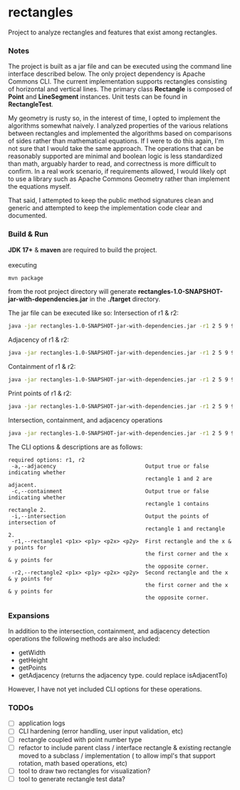 # rectangles

Project to analyze rectangles and features that exist among rectangles.

### Notes

The project is built as a jar file and can be executed using the command line interface described below. The only
project dependency is Apache Commons CLI. The current implementation supports rectangles consisting of horizontal
and vertical lines. The primary class **Rectangle** is composed of **Point** and **LineSegment** instances. Unit tests
can be found in **RectangleTest**.

My geometry is rusty so, in the interest of time, I opted to implement the algorithms somewhat naively. I analyzed
properties of the various relations between rectangles and implemented the algorithms based on
comparisons of sides rather than mathematical equations. If I were to do this again, I'm not sure that I would take the
same approach. The operations that can be reasonably supported are minimal and boolean logic is less standardized than
math, arguably harder to read, and correctness is more difficult to confirm. In a real work scenario, if
requirements allowed, I would likely opt to use a library such as Apache Commons Geometry rather than implement the
equations myself.

That said, I attempted to keep the public method signatures clean and generic and attempted to keep the implementation
code clear and documented.

### Build & Run

**JDK 17+** & **maven** are required to build the project.
<br><br>
executing

```bash
mvn package
```

from the root project directory will generate **rectangles-1.0-SNAPSHOT-jar-with-dependencies.jar** in the **./target**
directory.

The jar file can be executed like so:
Intersection of r1 & r2:

```bash
java -jar rectangles-1.0-SNAPSHOT-jar-with-dependencies.jar -r1 2 5 9 9 -r2 5 4 8 6 -i
```

Adjacency of r1 & r2:

```bash
java -jar rectangles-1.0-SNAPSHOT-jar-with-dependencies.jar -r1 2 5 9 9 -r2 5 4 8 6 -a
```

Containment of r1 & r2:

```bash
java -jar rectangles-1.0-SNAPSHOT-jar-with-dependencies.jar -r1 2 5 9 9 -r2 5 4 8 6 -c
```

Print points of r1 & r2:

```bash
java -jar rectangles-1.0-SNAPSHOT-jar-with-dependencies.jar -r1 2 5 9 9 -r2 5 4 8 6
```

Intersection, containment, and adjacency operations

```bash
java -jar rectangles-1.0-SNAPSHOT-jar-with-dependencies.jar -r1 2 5 9 9 -r2 5 4 8 6 -iac 
```

The CLI options & descriptions are as follows:

```
required options: r1, r2
 -a,--adjacency                            Output true or false indicating whether
                                           rectangle 1 and 2 are adjacent.
 -c,--containment                          Output true or false indicating whether
                                           rectangle 1 contains rectangle 2.
 -i,--intersection                         Output the points of intersection of
                                           rectangle 1 and rectangle 2.
 -r1,--rectangle1 <p1x> <p1y> <p2x> <p2y>  First rectangle and the x & y points for
                                           the first corner and the x & y points for
                                           the opposite corner.
 -r2,--rectangle2 <p1x> <p1y> <p2x> <p2y>  Second rectangle and the x & y points for
                                           the first corner and the x & y points for
                                           the opposite corner.
```

### Expansions

In addition to the intersection, containment, and adjacency detection operations the following methods are also
included:

- getWidth
- getHeight
- getPoints
- getAdjacency (returns the adjacency type. could replace isAdjacentTo)

However, I have not yet included CLI options for these operations.

### TODOs

- [ ] application logs
- [ ] CLI hardening (error handling, user input validation, etc)
- [ ] rectangle coupled with point number type
- [ ] refactor to include parent class / interface rectangle & existing rectangle moved to a subclass / implementation (
  to allow impl's that support rotation, math based operations, etc)
- [ ] tool to draw two rectangles for visualization?
- [ ] tool to generate rectangle test data?
